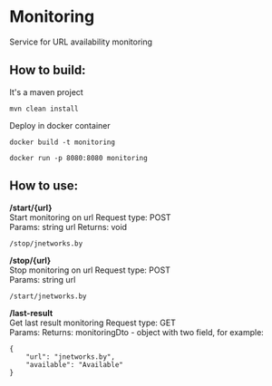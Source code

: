 # Monitoring
Service for URL availability monitoring

## How to build:
It's a maven project
```
mvn clean install
```
Deploy in docker container
```
docker build -t monitoring

docker run -p 8080:8080 monitoring
```

## How to use:

**/start/{url}**  
Start monitoring on url 
Request type: POST  
Params: string url
Returns: void

```
/stop/jnetworks.by
```

**/stop/{url}**  
Stop monitoring on url
Request type: POST  
Params: string url

```
/start/jnetworks.by
```

**/last-result**  
Get last result monitoring
Request type: GET  
Params:
Returns: monitoringDto - object with two field, for example:
```
{
    "url": "jnetworks.by",
    "available": "Available"
}
```



